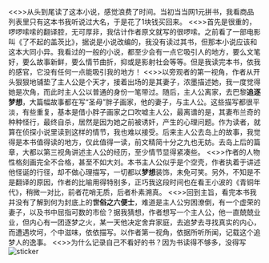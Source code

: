 <<>>从头到尾读了这本小说，感觉浪费了时间。当初当当网1元拼书，我看商品列表里只有这本书我听说过大名，于是花了1块钱买回来。
<<>>首先是很重的，啰啰嗦嗦的翻译腔，无可厚非，我估计作者原文就写的很啰嗦。之前看了一部电影叫《了不起的盖茨比》，据说是小说改编的，我没有读过其书，但那本小说应该和这本大同小异。我看过的一般的小说，都至少会有一点它吸引人的地方，要么文笔好，要么故事新鲜，要么情节曲折，抑或是影射社会等等。但是我读完本书，依我的感官，它没有任何一点能吸引我的地方！
<<>>以旁观者的第一视角，作者从开头狠狠地铺垫了主人公是个天才，接着出场的是其妻子，浓墨描述她，我一度觉得她是次角，而此时主人公以普通的身份一笔带过。随后，主人公离家，去巴黎**追逐梦想**，大篇幅故事都在写“圣母”胖子画家，他的妻子，与主人公。这些描写都很平淡，有些重复，基本是借小胖子画家之口吹嘘主人公，最离谱的是，其妻布兰奇的种种怪行，最终自杀，居然是因为她之前被诱奸，产生的心理问题。作为读者，就算在侦探小说里读到这样的情节，我也难以接受。后来主人公去岛上的故事，我觉得是本书值得读的地方，仅此值得一读，前文精简十分之九也无妨。去岛上后的篇章，大都以第三视角讲述主人公的经历，至少情节显得紧凑些。
<<>>作者的人物性格刻画完全不合格，甚至不如大刘。本书主人公似乎是个空壳，作者执着于讲述他怪诞的行径，却不做心理描写，一切都以**梦想**装饰，未免可笑。另外，不知是不是翻译的原因，作者的比喻用得特别多，正巧我这段时间也在看王小波的《青铜年代》，稍微一对比，前者花哨无质，后者朴素溯真。
<<>>回到主旨，看完本书我并没有了解到何为封底上的**世俗之六便士**，难道是主人公穷困潦倒，有一个虚荣的妻子，以及书中屈指可数的市侩？据我猜想，作者想写一个主人公，他一直兢兢业业，但内心有一团逐梦之火，某一天他决定舍弃家庭，去追梦去寻找真实的内心，而遭遇坎坷，个中滋味，依依描写。以作者第一视角，依据所听所闻，记载这个追梦人的逸事。
<<>>为什么记录自己不看好的书？因为书读得不够多，没得写![sticker](aru/13)